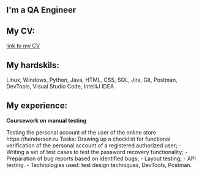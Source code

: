 ## I'm a QA Engineer
## My CV: 
[link to my CV](https://docs.google.com/document/d/1fs6OZGODtcUvfS7ZNXZ0FL4qKCQaIqNzG7OoObw8g2Q/edit?usp=sharing)
## My hardskils:
Linux, Windows, Python, Java, HTML, CSS, SQL, Jira, Git, Postman, DevTools,  Visual Studio Code, IntelliJ IDEA
## My experience:
**Coursework on manual testing**
<p>Testing the personal account of the user of the online store https://henderson.ru
Tasks:
Drawing up a checklist for functional verification of the personal account of a registered authorized user;
- Writing a set of test cases to test the password recovery functionality;
- Preparation of bug reports based on identified bugs;
- Layout testing;
- API testing.
- Technologies used: test design techniques, DevTools, Postman.